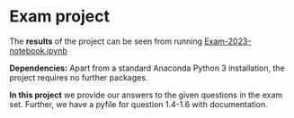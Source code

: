 # Exam project

The **results** of the project can be seen from running [Exam-2023-notebook.ipynb](Exam-2023-notebook.ipynb)

**Dependencies:** Apart from a standard Anaconda Python 3 installation, the project requires no further packages.

**In this project** we provide our answers to the given questions in the exam set. Further, we have a pyfile for question 1.4-1.6 with documentation. 
